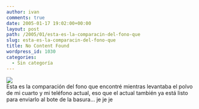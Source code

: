 ```yaml
---
author: ivan
comments: true
date: 2005-01-17 19:02:00+00:00
layout: post
path: /2005/01/esta-es-la-comparacin-del-fono-que
slug: esta-es-la-comparacin-del-fono-que
title: No Content Found
wordpress_id: 1030
categories:
  - Sin categoría
---
```


[![](http://photos1.blogger.com/img/39/1190/320/telefonos.jpg)](http://photos1.blogger.com/img/39/1190/640/telefonos.jpg)  
Esta es la comparación del fono que encontré mientras levantaba el polvo de mi cuarto y mi teléfono actual, eso que el actual también ya está listo para enviarlo al bote de la basura... je je je
